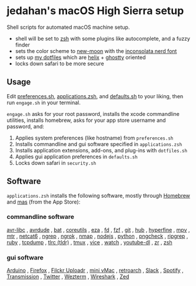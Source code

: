 # jedahan's macOS High Sierra setup

Shell scripts for automated macOS machine setup.

- shell will be set to [zsh](zsh.org) with some plugins like autocomplete, and a fuzzy finder
- sets the color scheme to [new-moon](https://taniarascia.github.io/new-moon/) with the [inconsolata nerd font](http://levien.com/type/myfonts/inconsolata.html)
- sets up [my dotfiles](https://github.com/jedahan/dotfiles) which are [helix](https://helix-editor.com) + [ghostty](https://mitchellh.com/ghostty) oriented
- locks down safari to be more secure

## Usage

Edit [preferences.sh](/preferences.sh), [applications.zsh](/applications.zsh), and [defaults.sh](/defaults.sh) to your liking, then run `engage.sh` in your terminal.

`engage.sh` asks for your root password, installs the xcode commandline utilities, installs homebrew, asks for your app store username and password, and:

  1. Applies system preferences (like hostname) from `preferences.sh`
  2. Installs commandline and gui software specified in `applications.zsh`
  3. Installs application extensions, add-ons, and plug-ins with `dotfiles.sh`
  4. Applies gui application preferences in `defaults.sh`
  5. Locks down safari in `security.sh`

## Software

`applications.zsh` installs the following software, mostly through [Homebrew](http://brew.sh) and [mas](https://github.com/mas-cli/mas) (from the App Store):

### commandline software

[avr-libc](www.nongnu.org/avr-libc)
, [avrdude](www.nongnu.org/avrdude)
, [bat](github.com/sharkdp/bat)
, [coreutils](www.gnu.org/software/coreutils)
, [eza](eza.rocks/)
, [fd](github.com/sharkdp/fd)
, [fzf](github.com/junegunn/fzf)
, [git](git-scm.com)
, [hub](hub.github.com)
, [hyperfine](github.com/sharkdp/hyperfine)
, [mpv](mpv.io)
, [mtr](www.bitwizard.nl/mtr)
, [netcat6](deepspace6.net/projects/netcat6.html)
, [ngrep](ngrep.sourceforge.net)
, [ngrok](ngrok.com)
, [nmap](nmap.org)
, [nodejs](nodejs.org)
, [python](python.org)
, [pngcheck](www.libpng.org/pub/png/apps/pngcheck.html)
, [ripgrep](blog.burntsushi.net/ripgrep)
, [ruby](ruby-lang.org)
, [tcpdump](tcpdump.org)
, [tlrc (tldr)](tldr.sh/tlrc)
, [tmux](tmux.github.io)
, [vice](vice-emu.sourceforge.net)
, [watch](procps.sourceforge.net)
, [youtube-dl](rg3.github.io/youtube-dl)
, [zr](github.com/jedahan/zr)
, [zsh](zsh.org)

### gui software

[Arduino](arduino.cc)
, [Firefox](mozilla.org)
, [Filckr Uploadr](www.flickr.com/tools)
, [mini vMac](www.gryphel.com/c/minivmac)
, [retroarch](www.retroarch.com)
, [Slack](slack.com)
, [Spotify](spotify.com)
, [Transmission](transmissionbt.com)
, [Twitter](twitter.com)
, [Wezterm](wezfurlong.org/wezterm)
, [Wireshark](wireshark.org)
, [Zed](zed.dev)

